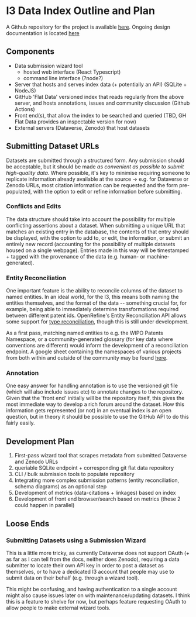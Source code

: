 # I3 Data Index Outline and Plan

A Github repository for the project is available [here](https://github.com/Innovation-Information-Initiative/i3-data-submission-wizard). Ongoing design documentation is located [here](https://www.figma.com/file/eOsZ0x1InqozLaCuKtxOXj/I3-Innovation-Data-Portal?node-id=0%3A1)

## Components

* Data submission wizard tool
	* hosted web interface (React Typescript)
	* command line interface (?node?)
* Server that hosts and serves index data (+ potentially an API) (SQLite + NodeJS)
* GitHub 'Flat Data' versioned index that reads regularly from the above server, and hosts annotations, issues and community discussion (Github Actions)
* Front end(s), that allow the index to be searched and queried (TBD, GH Flat Data provides an inspectable version for now)
* External servers (Dataverse, Zenodo) that host datasets

## Submitting Dataset URLs

Datasets are submitted through a structured form. Any submission should be acceptable, but it should be made *as convenient as possible to submit high-quality data*. Where possible, it's key to minimise requiring someone to replicate information already available at the source -> e.g. for Dataverse or Zenodo URLs, most citation information can be requested and the form pre-populated, with the option to edit or refine information before submitting.

### Conflicts and Edits

The data structure should take into account the possibility for multiple conflicting assertions about a dataset. When submitting a unique URL that matches an existing entry in the database, the contents of that entry should be displayed, with the option to add to, or edit, the information, or submit an entirely new record (accounting for the possibility of multiple datasets housed on a single webpage). Entries made in this way will be timestamped + tagged with the provenance of the data (e.g. human- or machine-generated).

### Entity Reconciliation

One important feature is the ability to reconcile columns of the dataset to named entities. In an ideal world, for the I3, this means both naming the entities themselves, and the format of the data -- something crucial for, for example, being able to immediately determine transformations required between different patent ids. OpenRefine's Entity Reconciliation API allows some support for [type reconciliation](https://github.com/OpenRefine/OpenRefine/issues/1547), though this is still under development.

As a first pass, matching named entities to e.g. the WIPO Patents Namespace, or a community-generated glossary (for key data where conventions are different) would inform the development of a reconciliation endpoint. A google sheet containing the namespaces of various projects from both within and outside of the community may be found [here](https://docs.google.com/spreadsheets/d/1pQZKYfUBCLUsJSysTlQaEi5GMzIRjaRYmmRdNVrTOac/edit#gid=1191797199).

### Annotation

One easy answer for handling annotation is to use the versioned git file (which will also include issues etc) to annotate changes to the repository. Given that the 'front end' initially will be the repository itself, this gives the most immediate way to develop a rich forum around the dataset. How this information gets represented (or not) in an eventual index is an open question, but in theory it should be possible to use the GitHub API to do this fairly easily.

## Development Plan

1. First-pass wizard tool that scrapes metadata from submitted Dataverse and Zenodo URLs
2. queriable SQLite endpoint + corresponding git flat data repository
3. CLI / bulk submission tools to populate repository
4. Integrating more complex submission patterns (entity reconciliation, schema diagrams) as an optional step
5. Development of metrics (data-citations + linkages) based on index
6. Development of front end browser/search based on metrics (these 2 could happen in parallel)

## Loose Ends

### Submitting Datasets using a Submission Wizard

This is a little more tricky, as currently Dataverse does not support OAuth (+ as far as I can tell from the docs, neither does Zenodo), requiring a data submitter to locate their own API key in order to post a dataset as themselves, or to have a dedicated I3 account that people may use to submit data on their behalf (e.g. through a wizard tool).

This might be confusing, and having authentication to a single account might also cause issues later on with maintenance/updating datasets. I think this is a feature to shelve for now, but perhaps feature requesting OAuth to allow people to make external wizard tools.

